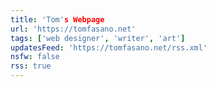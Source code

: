 ```yaml
---
title: 'Tom's Webpage
url: 'https://tomfasano.net'
tags: ['web designer', 'writer', 'art']
updatesFeed: 'https://tomfasano.net/rss.xml'
nsfw: false
rss: true
---
```

